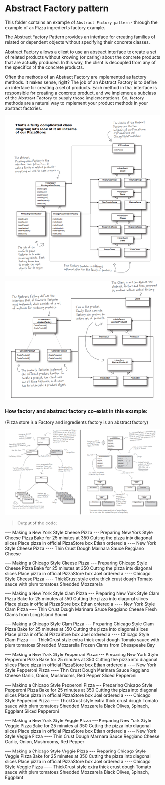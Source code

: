# Abstract Factory pattern

This folder contains an example of `Abstract Factory pattern` - through the example of an Pizza ingredients factory example.

The Abstract Factory Pattern provides an interface for creating families of related or dependent objects without specifying their concrete classes.

Abstract Factory allows a client to use an abstract interface to create a set of related products without knowing (or caring) about the concrete products that are actually produced. In this way, the client is decoupled from any of the specifics of the concrete products.

Often the methods of an Abstract Factory are implemented as factory methods. It makes sense, right? The job of an Abstract Factory is to define an interface for creating a set of products. Each method in that interface is responsible for creating a concrete product, and we implement a subclass of the Abstract Factory to supply those implementations. So, factory methods are a natural way to 
implement your product methods in your abstract factories.

![alt text](images/image1.png)

![alt text](images/image2.png)

### How factory and abstract factory co-exist in this example:

(Pizza store is a Factory and ingredients factory is an abstract factory)

![alt text](images/image3.png)

> Output of the code:

--- Making a New York Style Cheese Pizza ---
Preparing New York Style Cheese Pizza
Bake for 25 minutes at 350
Cutting the pizza into diagonal slices
Place pizza in official PizzaStore box
Ethan ordered a ---- New York Style Cheese Pizza ----
Thin Crust Dough
Marinara Sauce
Reggiano Cheese


--- Making a Chicago Style Cheese Pizza ---
Preparing Chicago Style Cheese Pizza
Bake for 25 minutes at 350
Cutting the pizza into diagonal slices
Place pizza in official PizzaStore box
Joel ordered a ---- Chicago Style Cheese Pizza ----
ThickCrust style extra thick crust dough
Tomato sauce with plum tomatoes
Shredded Mozzarella


--- Making a New York Style Clam Pizza ---
Preparing New York Style Clam Pizza
Bake for 25 minutes at 350
Cutting the pizza into diagonal slices
Place pizza in official PizzaStore box
Ethan ordered a ---- New York Style Clam Pizza ----
Thin Crust Dough
Marinara Sauce
Reggiano Cheese
Fresh Clams from Long Island Sound


--- Making a Chicago Style Clam Pizza ---
Preparing Chicago Style Clam Pizza
Bake for 25 minutes at 350
Cutting the pizza into diagonal slices
Place pizza in official PizzaStore box
Joel ordered a ---- Chicago Style Clam Pizza ----
ThickCrust style extra thick crust dough
Tomato sauce with plum tomatoes
Shredded Mozzarella
Frozen Clams from Chesapeake Bay


--- Making a New York Style Pepperoni Pizza ---
Preparing New York Style Pepperoni Pizza
Bake for 25 minutes at 350
Cutting the pizza into diagonal slices
Place pizza in official PizzaStore box
Ethan ordered a ---- New York Style Pepperoni Pizza ----
Thin Crust Dough
Marinara Sauce
Reggiano Cheese
Garlic, Onion, Mushrooms, Red Pepper
Sliced Pepperoni


--- Making a Chicago Style Pepperoni Pizza ---
Preparing Chicago Style Pepperoni Pizza
Bake for 25 minutes at 350
Cutting the pizza into diagonal slices
Place pizza in official PizzaStore box
Joel ordered a ---- Chicago Style Pepperoni Pizza ----
ThickCrust style extra thick crust dough
Tomato sauce with plum tomatoes
Shredded Mozzarella
Black Olives, Spinach, Eggplant
Sliced Pepperoni


--- Making a New York Style Veggie Pizza ---
Preparing New York Style Veggie Pizza
Bake for 25 minutes at 350
Cutting the pizza into diagonal slices
Place pizza in official PizzaStore box
Ethan ordered a ---- New York Style Veggie Pizza ----
Thin Crust Dough
Marinara Sauce
Reggiano Cheese
Garlic, Onion, Mushrooms, Red Pepper


--- Making a Chicago Style Veggie Pizza ---
Preparing Chicago Style Veggie Pizza
Bake for 25 minutes at 350
Cutting the pizza into diagonal slices
Place pizza in official PizzaStore box
Joel ordered a ---- Chicago Style Veggie Pizza ----
ThickCrust style extra thick crust dough
Tomato sauce with plum tomatoes
Shredded Mozzarella
Black Olives, Spinach, Eggplant


